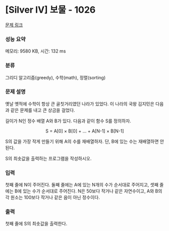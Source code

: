 # [Silver IV] 보물 - 1026 

[문제 링크](https://www.acmicpc.net/problem/1026) 

### 성능 요약

메모리: 9580 KB, 시간: 132 ms

### 분류

그리디 알고리즘(greedy), 수학(math), 정렬(sorting)

### 문제 설명

<p>옛날 옛적에 수학이 항상 큰 골칫거리였던 나라가 있었다. 이 나라의 국왕 김지민은 다음과 같은 문제를 내고 큰 상금을 걸었다.</p>

<p>길이가 N인 정수 배열 A와 B가 있다. 다음과 같이 함수 S를 정의하자.</p>

<p style="text-align: center;">S = A[0] × B[0] + ... + A[N-1] × B[N-1]</p>

<p>S의 값을 가장 작게 만들기 위해 A의 수를 재배열하자. 단, B에 있는 수는 재배열하면 안 된다.</p>

<p>S의 최솟값을 출력하는 프로그램을 작성하시오.</p>

### 입력 

 <p>첫째 줄에 N이 주어진다. 둘째 줄에는 A에 있는 N개의 수가 순서대로 주어지고, 셋째 줄에는 B에 있는 수가 순서대로 주어진다. N은 50보다 작거나 같은 자연수이고, A와 B의 각 원소는 100보다 작거나 같은 음이 아닌 정수이다.</p>

### 출력 

 <p>첫째 줄에 S의 최솟값을 출력한다.</p>

